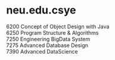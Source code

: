 # neu.edu.csye
6200 Concept of Object Design with Java<br>
6250 Program Structure & Algorithms<br>
7250 Engineering BigData System<br>
7275 Advanced Database Design<br>
7390 Advanced DataScience<br>
